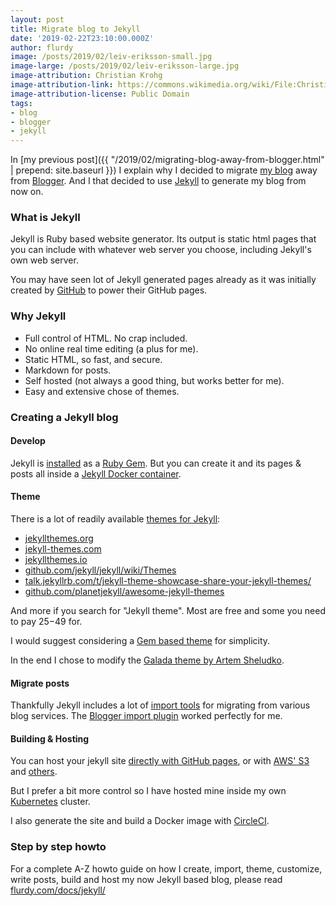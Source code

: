 ```yaml
---
layout: post
title: Migrate blog to Jekyll
date: '2019-02-22T23:10:00.000Z'
author: flurdy
image: /posts/2019/02/leiv-eriksson-small.jpg
image-large: /posts/2019/02/leiv-eriksson-large.jpg
image-attribution: Christian Krohg
image-attribution-link: https://commons.wikimedia.org/wiki/File:Christian-krohg-leiv-eriksson.jpg
image-attribution-license: Public Domain
tags:
- blog
- blogger
- jekyll
---
```


In [my previous post]({{ "/2019/02/migrating-blog-away-from-blogger.html" | prepend: site.baseurl }}) I explain why I decided to migrate [my blog](http://blog.flurdy.com) away from [Blogger](http://blogger.com).
And I that decided to use [Jekyll](http://jekyllrb.com) to generate my blog from now on.


### What is Jekyll

Jekyll is Ruby based website generator.
Its output is static html pages that you can include with whatever web server you choose, including Jekyll's own web server.

You may have seen lot of Jekyll generated pages already as it was initially created by [GitHub](https://github.com) to power their GitHub pages.

### Why Jekyll

* Full control of HTML. No crap included.
* No online real time editing (a plus for me).
* Static HTML, so fast, and secure.
* Markdown for posts.
* Self hosted (not always a good thing, but works better for me).
* Easy and extensive chose of themes.


### Creating a Jekyll blog

#### Develop

Jekyll is [installed](https://jekyllrb.com/docs/) as a [Ruby Gem](https://rubygems.org/gems/jekyll/).
But you can create it and its pages &amp; posts all inside a [Jekyll Docker container](https://hub.docker.com/r/jekyll/jekyll/).

#### Theme

There is a lot of readily available [themes for Jekyll](https://jekyllrb.com/docs/themes/):

* [jekyllthemes.org](http://jekyllthemes.org)
* [jekyll-themes.com](https://jekyll-themes.com)
* [jekyllthemes.io](https://jekyllthemes.io)
* [github.com/jekyll/jekyll/wiki/Themes](https://github.com/jekyll/jekyll/wiki/Themes)
* [talk.jekyllrb.com/t/jekyll-theme-showcase-share-your-jekyll-themes/](https://talk.jekyllrb.com/t/jekyll-theme-showcase-share-your-jekyll-themes/)
* [github.com/planetjekyll/awesome-jekyll-themes](https://github.com/planetjekyll/awesome-jekyll-themes)

And more if you search for "Jekyll theme".
Most are free and some you need to pay $25-$49 for.

I would suggest considering a [Gem based theme](https://github.com/planetjekyll/awesome-jekyll-themes) for simplicity.

In the end I chose to modify the [Galada theme by Artem Sheludko](https://github.com/artemsheludko/galada).

#### Migrate posts

Thankfully Jekyll includes a lot of [import tools](https://import.jekyllrb.com/docs/home/) for migrating from various blog services.
The [Blogger import plugin](https://import.jekyllrb.com/docs/blogger/) worked perfectly for me.


#### Building &amp; Hosting

You can host your jekyll site [directly with GitHub pages](https://help.github.com/en/articles/using-jekyll-as-a-static-site-generator-with-github-pages), or with [AWS' S3](https://jekyllrb.com/docs/deployment/manual/) and [others](https://jekyllrb.com/docs/deployment/third-party/).

But I prefer a bit more control so I have hosted mine inside my own [Kubernetes](https://kubernetes.io) cluster.

I also generate the site and build a Docker image with [CircleCI](https://circleci.com/).


### Step by step howto

For a complete A-Z howto guide on how I create, import, theme, customize, write posts, build and host my now Jekyll based blog, please read [flurdy.com/docs/jekyll/](http://flurdy.com/docs/jekyll/)
